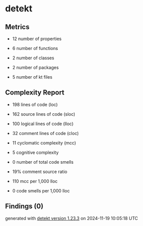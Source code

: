 # detekt

## Metrics

* 12 number of properties

* 6 number of functions

* 2 number of classes

* 2 number of packages

* 5 number of kt files

## Complexity Report

* 198 lines of code (loc)

* 162 source lines of code (sloc)

* 100 logical lines of code (lloc)

* 32 comment lines of code (cloc)

* 11 cyclomatic complexity (mcc)

* 5 cognitive complexity

* 0 number of total code smells

* 19% comment source ratio

* 110 mcc per 1,000 lloc

* 0 code smells per 1,000 lloc

## Findings (0)

generated with [detekt version 1.23.3](https://detekt.dev/) on 2024-11-19 10:05:18 UTC
